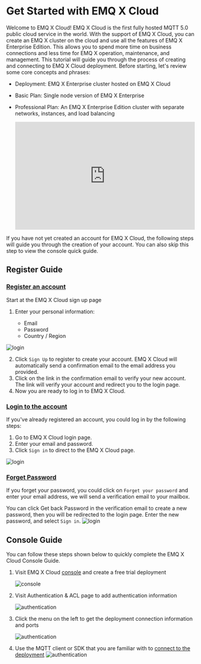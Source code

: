 # Get Started with EMQ X Cloud

Welcome to EMQ X Cloud! EMQ X Cloud is the first fully hosted MQTT 5.0 public cloud service in the world. With the support of EMQ X Cloud,
you can create an EMQ X cluster on the cloud and use all the features of EMQ X Enterprise Edition. This allows you to spend more time on business
connections and less time for EMQ X operation, maintenance, and management. This tutorial will guide you through the process of creating and connecting
to EMQ X Cloud deployment. Before starting, let's review some core concepts and phrases:

* Deployment: EMQ X Enterprise cluster hosted on EMQ X Cloud
* Basic Plan: Single node version of EMQ X Enterprise
* Professional Plan: An EMQ X Enterprise Edition cluster with separate networks, instances, and load balancing
  
  <div style="position: relative; padding: 30% 45%;">
  <iframe style="position: absolute; width: 100%; height: 100%; left: 0; top: 0;" src="https://www.youtube.com/embed/nOmIomoFn28" title="YouTube video player" frameborder="0" allow="accelerometer; autoplay; encrypted-media; gyroscope; picture-in-picture" allowfullscreen></iframe>
  </div>


If you have not yet created an account for EMQ X Cloud, the following steps will guide you through the creation of your account. You can also skip this step to view the console quick guide.

## Register Guide

### [Register an account](https://www.emqx.com/en/signup?continue=https://www.emqx.com/en/cloud)

Start at the EMQ X Cloud sign up page

1. Enter your personal information:
   
   * Email
   * Password
   * Country / Region

![login](./_assets/sign_up.png)

2. Click `Sign Up` to register to create your account.
   EMQ X Cloud will automatically send a confirmation email to the email address you provided.
3. Click on the link in the confirmation email to verify your new account. The link will verify your account
   and redirect you to the login page.
4. Now you are ready to log in to EMQ X Cloud.

### [Login to the account](https://www.emqx.com/en/signin?continue=https://www.emqx.com/en/cloud)

If you've already registered an account, you could log in by the following steps:

1. Go to EMQ X Cloud login page.
2. Enter your email and password.
3. Click `Sign in` to direct to the EMQ X Cloud page.

![login](./_assets/log_in.png)



### [Forget Password](https://www.emqx.com/en/forgot-password?continue=https://www.emqx.com/en/cloud)

If you forget your password, you could click on `Forget your password` and enter your email address, we will send a verification email to your mailbox.

You can click Get back Password in the verification email to create a new password, 
then you will be redirected to the login page. Enter the new password, and select `Sign in`.
![login](./_assets/forget_password.png)


## Console Guide

You can follow these steps shown below to quickly complete the EMQ X Cloud Console Guide.


1. Visit EMQ X Cloud [console](https://cloud-intl.emqx.com/console/) and create a free trial deployment
   
   ![console](./_assets/free_trial.png)


2. Visit Authentication & ACL page to add authentication information

   ![authentication](./_assets/auth.png)


3. Click the menu on the left to get the deployment connection information and ports

   ![authentication](./_assets/detail.png)
    

4. Use the MQTT client or SDK that you are familiar with to [connect to the deployment](../connect_to_deployments/overview.md) 
   ![authentication](./_assets/mqttx_connect.png)
   
